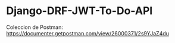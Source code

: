 # Django-DRF-JWT-To-Do-API

Coleccion de Postman: https://documenter.getpostman.com/view/26000371/2s9YJaZ4du
